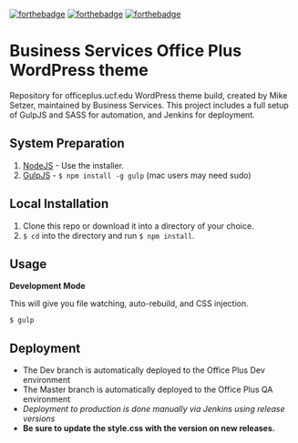 [![forthebadge](http://forthebadge.com/images/badges/built-with-love.svg)](http://forthebadge.com) [![forthebadge](http://forthebadge.com/images/badges/uses-css.svg)](http://forthebadge.com) [![forthebadge](http://forthebadge.com/images/badges/powered-by-netflix.svg)](http://forthebadge.com)

# Business Services Office Plus WordPress theme

Repository for officeplus.ucf.edu WordPress theme build, created by Mike Setzer, maintained by Business Services.
This project includes a full setup of GulpJS and SASS for automation, and Jenkins for deployment.

## System Preparation

1. [NodeJS](http://nodejs.org) - Use the installer.
2. [GulpJS](https://github.com/gulpjs/gulp) - `$ npm install -g gulp` (mac users may need sudo)

## Local Installation

1. Clone this repo or download it into a directory of your choice.
2. `$ cd` into the directory and run `$ npm install`.

## Usage

**Development Mode**

This will give you file watching, auto-rebuild, and CSS injection.

```shell
$ gulp
```

## Deployment

- The Dev branch is automatically deployed to the Office Plus Dev environment
- The Master branch is automatically deployed to the Office Plus QA environment
- *Deployment to production is done manually via Jenkins using release versions*
- **Be sure to update the style.css with the version on new releases.**
